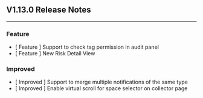 ## V1.13.0 Release Notes

---

### Feature

- [ Feature ] Support to check tag permission in audit panel
- [ Feature ] New Risk Detail View

### Improved

- [ Improved ] Support to merge multiple notifications of the same type
- [ Improved ] Enable virtual scroll for space selector on collector page
